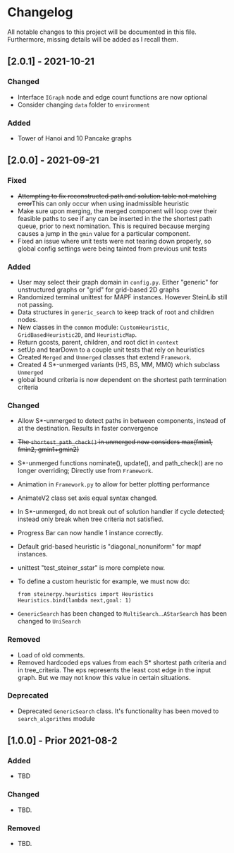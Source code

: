 # Changelog
All notable changes to this project will be documented in this file. Furthermore, missing details will be added as I recall them.

## [2.0.1] - 2021-10-21
### Changed
- Interface `IGraph` node and edge count functions are now optional
- Consider changing `data` folder to `environment`

### Added
- Tower of Hanoi and 10 Pancake graphs

## [2.0.0] - 2021-09-21
### Fixed
- ~~Attempting to fix reconstructed path and solution table not matching error~~This can only occur when using inadmissible heuristic
- Make sure upon merging, the merged component will loop over their feasible paths to see if any can be inserted in the the shortest path queue, prior to next nomination. This is required because merging causes a jump in the `gmin` value for a particular component. 
- Fixed an issue where unit tests were not tearing down properly, so global config settings were being tainted from previous unit tests

### Added
- User may select their graph domain in `config.py`. Either "generic" for unstructured graphs or "grid" for grid-based 2D graphs
- Randomized terminal unittest for MAPF instances. However SteinLib still not passing.
- Data structures in `generic_search` to keep track of root and children nodes.
- New classes in the `common` module: `CustomHeuristic`, `GridBasedHeuristic2D`, and `HeuristicMap`. 
- Return gcosts, parent, children, and root dict in `context`
- setUp and tearDown to a couple unit tests that rely on heuristics
- Created `Merged` and `Unmerged` classes that extend `Framework`. 
- Created 4 S*-unmerged variants (HS, BS, MM, MM0) which subclass `Unmerged`
- global bound criteria is now dependent on the shortest path termination criteria

### Changed
- Allow S*-unmerged to detect paths in between components, instead of at the destination. Results in faster convergence
- ~~The `shortest_path_check()` in unmerged now considers max(fmin1, fmin2, gmin1+gmin2)~~
- S*-unmerged functions nominate(), update(), and path_check() are no longer overriding; Directly use from `Framework`. 
- Animation in `Framework.py` to allow for better plotting performance
- AnimateV2 class set axis equal syntax changed.
- In S*-unmerged, do not break out of solution handler if cycle detected; instead only break when tree criteria not satisfied.
- Progress Bar can now handle 1 instance correctly.
- Default grid-based heuristic is "diagonal_nonuniform" for mapf instances.
- unittest "test_steiner_sstar" is more complete now.
- To define a custom heuristic for example, we must now do:

    ```
    from steinerpy.heuristics import Heuristics
    Heuristics.bind(lambda next,goal: 1) 

    ```
- `GenericSearch` has been changed to `MultiSearch`...`AStarSearch` has been changed to `UniSearch`

### Removed
- Load of old comments.
- Removed hardcoded eps values from each S* shortest path criteria and in tree_criteria. The eps represents the least cost edge in the input graph. But we may not know this value in certain situations.

### Deprecated
- Deprecated `GenericSearch` class. It's functionality has been moved to `search_algorithms` module

## [1.0.0] - Prior 2021-08-2
### Added
- TBD
### Changed
- TBD.
### Removed
- TBD.